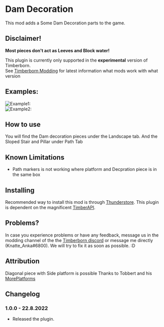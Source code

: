 # Dam Decoration

This mod adds a Some Dam Decoration parts to the game. 


## Disclaimer!
**Most pieces don't act as Leeves and Block water!**  

This plugin is currently only supported in the **experimental** version of Timberborn.  
See [Timberborn Modding](https://docs.google.com/spreadsheets/d/15juA0Fl6ZjbYmoNTg_vjMophBvtjMz8YNUI_KmNdtdg/edit?usp=sharing) for latest information what mods work with what version

## Examples:
![Example1:](https://github.com/KnatteAnka/KATimberbornModsUnity/raw/master/Assets/DamDecoration/StaticFiles/Images/Example1.png)  
![Example2:](https://github.com/KnatteAnka/KATimberbornModsUnity/raw/master/Assets/DamDecoration/StaticFiles/Images/Example2.png)  

## How to use

You will find the Dam decoration pieces under the Landscape tab. 
And the Sloped Stair and Pillar under Path Tab

## Known Limitations

- Path markers is not working where platform and Decpration piece is in the same box  

## Installing

Recommended way to install this mod is through [Thunderstore](https://timberborn.thunderstore.io/). This plugin is dependent on the magnificent [TimberAPI](https://github.com/Timberborn-Modding-Central/TimberAPI).

## Problems?

In case you experience problems or have any feedback, message us in the modding channel of the the [Timberborn discord](https://discord.gg/mfbBF4cWpX) or message me directly (Knatte_Anka#6800). We will try to fix it as soon as possible. :D

## Attribution

Diagonal piece with Side platform is possible Thanks to Tobbert and his [MorePlatforms](https://timberborn.thunderstore.io/package/Tobbert/MorePlatforms/)

## Changelog

### 1.0.0 - 22.8.2022

- Released the plugin.
